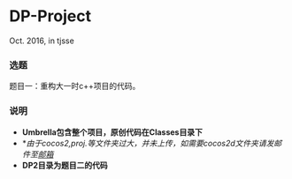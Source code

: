 # DP-Project
Oct. 2016, in tjsse

### 选题

题目一：重构大一时c++项目的代码。

### 说明

- **Umbrella包含整个项目，原创代码在Classes目录下**
- **由于cocos2,proj.*等文件夹过大，并未上传，如需要cocos2d文件夹请发邮件至[邮箱](nbwjh@126.com)**
- **DP2目录为题目二的代码**
